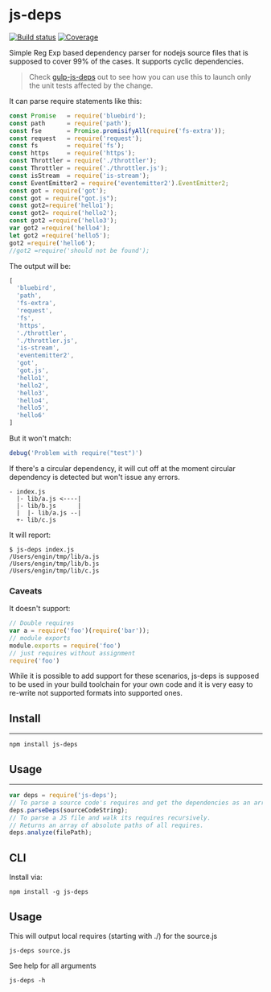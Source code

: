 # js-deps

[![Build status](https://img.shields.io/travis/engina/js-deps.svg?style=flat-square)](https://travis-ci.org/request/request)
[![Coverage](https://img.shields.io/codecov/c/github/engina/js-deps.svg?style=flat-square)](https://codecov.io/github/request/request?branch=master)

Simple Reg Exp based dependency parser for nodejs source files that is supposed to cover 99% of the cases. It supports cyclic dependencies.

> Check [gulp-js-deps](https://github.com/engina/gulp-js-deps) out to see how you can use this to launch only the unit tests affected by the change.

It can parse require statements like this:
```javascript
const Promise   = require('bluebird');
const path      = require('path');
const fse       = Promise.promisifyAll(require('fs-extra'));
const request   = require('request');
const fs        = require('fs');
const https     = require('https');
const Throttler = require('./throttler');
const Throttler = require('./throttler.js');
const isStream  = require('is-stream');
const EventEmitter2 = require('eventemitter2').EventEmitter2;
const got = require('got');
const got = require("got.js");
const got2=require('hello1');
const got2= require('hello2');
const got2 =require('hello3');
var got2 =require('hello4');
let got2 =require('hello5');
got2 =require('hello6');
//got2 =require('should not be found');
```

The output will be:

```javascript
[
  'bluebird',
  'path',
  'fs-extra',
  'request',
  'fs',
  'https',
  './throttler',
  './throttler.js',
  'is-stream',
  'eventemitter2',
  'got',
  'got.js',
  'hello1',
  'hello2',
  'hello3',
  'hello4',
  'hello5',
  'hello6'
]
```

But it won't match:

```javascript
debug('Problem with require("test")')
```

If there's a circular dependency, it will cut off at the moment circular dependency is detected but won't issue any errors.
```
- index.js
  |- lib/a.js <----|
  |- lib/b.js      |
  |  |- lib/a.js --|
  +- lib/c.js
```

It will report:
```
$ js-deps index.js
/Users/engin/tmp/lib/a.js
/Users/engin/tmp/lib/b.js
/Users/engin/tmp/lib/c.js
```

### Caveats
It doesn't support:
```javascript
// Double requires
var a = require('foo')(require('bar'));
// module exports
module.exports = require('foo')
// just requires without assignment
require('foo')
```
While it is possible to add support for these scenarios, js-deps is supposed to be used in your build toolchain for your own code and it is very easy to re-write not supported formats into supported ones.

## Install
-------
```
npm install js-deps
```

## Usage
-----
```javascript
var deps = require('js-deps');
// To parse a source code's requires and get the dependencies as an array
deps.parseDeps(sourceCodeString);
// To parse a JS file and walk its requires recursively.
// Returns an array of absolute paths of all requires.
deps.analyze(filePath);
```

## CLI
Install via:
```
npm install -g js-deps
```

## Usage
This will output local requires (starting with ./) for the source.js
```
js-deps source.js
```
See help for all arguments
```
js-deps -h
```
